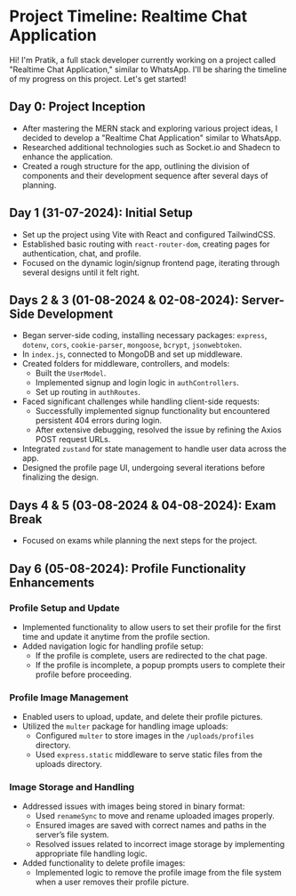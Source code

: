 # Project Timeline: Realtime Chat Application

Hi! I'm Pratik, a full stack developer currently working on a project called "Realtime Chat Application," similar to WhatsApp. I'll be sharing the timeline of my progress on this project. Let's get started!

## Day 0: Project Inception
- After mastering the MERN stack and exploring various project ideas, I decided to develop a "Realtime Chat Application" similar to WhatsApp.
- Researched additional technologies such as Socket.io and Shadecn to enhance the application.
- Created a rough structure for the app, outlining the division of components and their development sequence after several days of planning.

## Day 1 (31-07-2024): Initial Setup
- Set up the project using Vite with React and configured TailwindCSS.
- Established basic routing with `react-router-dom`, creating pages for authentication, chat, and profile.
- Focused on the dynamic login/signup frontend page, iterating through several designs until it felt right.

## Days 2 & 3 (01-08-2024 & 02-08-2024): Server-Side Development
- Began server-side coding, installing necessary packages: `express`, `dotenv`, `cors`, `cookie-parser`, `mongoose`, `bcrypt`, `jsonwebtoken`.
- In `index.js`, connected to MongoDB and set up middleware.
- Created folders for middleware, controllers, and models:
  - Built the `UserModel`.
  - Implemented signup and login logic in `authControllers`.
  - Set up routing in `authRoutes`.
- Faced significant challenges while handling client-side requests:
  - Successfully implemented signup functionality but encountered persistent 404 errors during login.
  - After extensive debugging, resolved the issue by refining the Axios POST request URLs.
- Integrated `zustand` for state management to handle user data across the app.
- Designed the profile page UI, undergoing several iterations before finalizing the design.

## Days 4 & 5 (03-08-2024 & 04-08-2024): Exam Break
- Focused on exams while planning the next steps for the project.

## Day 6 (05-08-2024): Profile Functionality Enhancements

### Profile Setup and Update
- Implemented functionality to allow users to set their profile for the first time and update it anytime from the profile section.
- Added navigation logic for handling profile setup:
  - If the profile is complete, users are redirected to the chat page.
  - If the profile is incomplete, a popup prompts users to complete their profile before proceeding.

### Profile Image Management
- Enabled users to upload, update, and delete their profile pictures.
- Utilized the `multer` package for handling image uploads:
  - Configured `multer` to store images in the `/uploads/profiles` directory.
  - Used `express.static` middleware to serve static files from the uploads directory.

### Image Storage and Handling
- Addressed issues with images being stored in binary format:
  - Used `renameSync` to move and rename uploaded images properly.
  - Ensured images are saved with correct names and paths in the server’s file system.
  - Resolved issues related to incorrect image storage by implementing appropriate file handling logic.
- Added functionality to delete profile images:
  - Implemented logic to remove the profile image from the file system when a user removes their profile picture.
